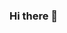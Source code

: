 ### Hi there 👋

<!--
**JGWebCode/JGWebCode** is a ✨ _special_ ✨ repository because its `README.md` (this file) appears on your GitHub profile.


- 🔭 I’m currently working on my house ...
- 🌱 I’m currently learning React and Nodejs...
- 🤔 I would like to work for someone...
- 💬 ask me the questions you want!...
- 📫 jgwebcode@gmail.com  ...
- 😄 JGWEBCODE: ...
- ⚡ I like to create news: ...
-->


